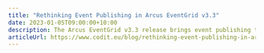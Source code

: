 ```yaml
---
title: "Rethinking Event Publishing in Arcus EventGrid v3.3"
date: 2023-01-05T09:00:00+10:00
description: The Arcus EventGrid v3.3 release brings event publishing to a whole new level. It simplifies and enhances the whole process into something very powerful. Keep reading to find out how.
articleUrl: https://www.codit.eu/blog/rethinking-event-publishing-in-arcus-eventgrid-v3-3/
---
```

